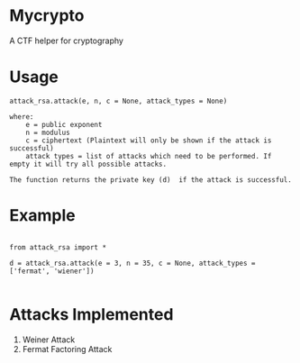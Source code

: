 # Mycrypto
A CTF helper for cryptography

# Usage

    attack_rsa.attack(e, n, c = None, attack_types = None)
    
    where:
        e = public exponent
        n = modulus
        c = ciphertext (Plaintext will only be shown if the attack is successful)
        attack types = list of attacks which need to be performed. If empty it will try all possible attacks. 
     
    The function returns the private key (d)  if the attack is successful. 

# Example
<pre><code>
from attack_rsa import *

d = attack_rsa.attack(e = 3, n = 35, c = None, attack_types = ['fermat', 'wiener'])

</code></pre>

# Attacks Implemented
1. Weiner Attack
2. Fermat Factoring Attack
